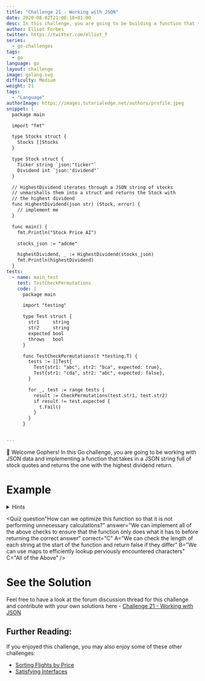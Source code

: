 ```yaml
---
title: "Challenge 21 - Working with JSON"
date: 2020-08-02T21:08:18+01:00
desc: In this challenge, you are going to be building a function that takes in two string values and checks to see if they are permutations of each other!
author: Elliot Forbes
twitter: https://twitter.com/elliot_f
series:
  - go-challenges
tags:
  - go
language: go
layout: challenge
image: golang.svg
difficulty: Medium
weight: 21
tags:
  - "Language"
authorImage: https://images.tutorialedge.net/authors/profile.jpeg
snippet: |
  package main

  import "fmt"

  type Stocks struct {
    Stocks []Stocks
  }

  type Stock struct {
    Ticker string `json:"ticker"`
    Dividend int `json:'dividend"`
  }

  // HighestDividend iterates through a JSON string of stocks
  // unmarshalls them into a struct and returns the Stock with 
  // the highest dividend
  func HighestDividend(json str) (Stock, error) {
    // implement me
  }

  func main() {
    fmt.Println("Stock Price AI")

    stocks_json := "adcme"

    highestDividend, _ := HighestDividend(stocks_json)
    fmt.Println(highestDividend)
  }
tests:
  - name: main_test
    test: TestCheckPermutations
    code: |
      package main

      import "testing"

      type Test struct {
        str1     string
        str2     string
        expected bool
        throws   bool
      }

      func TestCheckPermutations(t *testing.T) {
        tests := []Test{
          Test{str1: "abc", str2: "bca", expected: true},
          Test{str1: "cda", str2: "abc", expected: false},
        }

        for _, test := range tests {
          result := CheckPermutations(test.str1, test.str2)
          if result != test.expected {
            t.Fail()
          }
        }
      }


---
```


👋 Welcome Gophers! In this Go challenge, you are going to be working with JSON data and implementing a function that takes in a JSON string full of stock quotes and returns the one with the highest dividend return. 

# Example


<details><summary>Hints</summary>

Possible hints

</details>

<Quiz question"How can we optimize this function so that it is not performing unnecessary calculations?" answer="We can implement all of the above checks to ensure that the function only does what it has to before returning the correct answer" correct="C" A="We can check the length of each string at the start of the function and return false if they differ" B="We can use maps to efficiently lookup perviously encountered characters" C="All of the Above" />

# See the Solution

Feel free to have a look at the forum discussion thread for this challenge and contribute with your own solutions here - [Challenge 21 - Working with JSON](https://discuss.tutorialedge.net/t/challenge-08-checking-permutations/25/2) 

## Further Reading:

If you enjoyed this challenge, you may also enjoy some of these other challenges:

* [Sorting Flights by Price](/challenges/go/sort-by-price/)
* [Satisfying Interfaces](/challenges/go/interfaces/)
